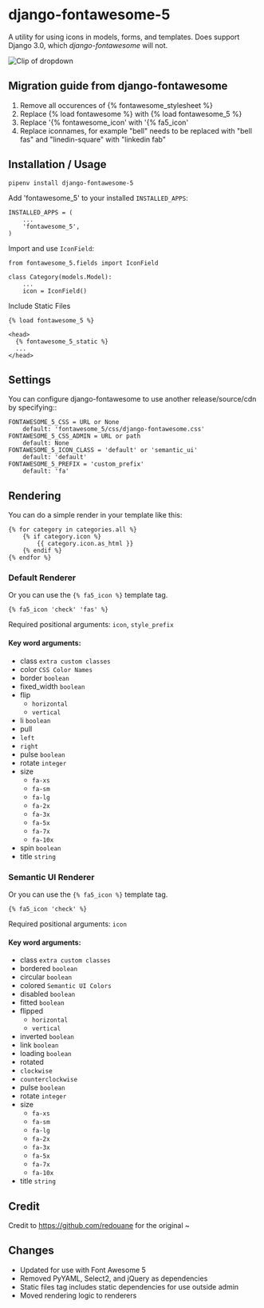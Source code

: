 # django-fontawesome-5

A utility for using icons in models, forms, and templates.
Does support Django 3.0, which *django-fontawesome* will not.

![Clip of dropdown](https://github.com/BenjjinF/django-fontawesome/blob/master/docs/images/django-fontawesome-5.gif)

## Migration guide from django-fontawesome

1. Remove all occurences of     {% fontawesome_stylesheet %}
1. Replace {% load fontawesome %} with {% load fontawesome_5 %}
1. Replace '{% fontawesome_icon' with '{% fa5_icon'
1. Replace iconnames, for example "bell" needs to be replaced with "bell fas" and "linedin-square" with "linkedin fab"

## Installation / Usage

    pipenv install django-fontawesome-5

Add 'fontawesome_5' to your installed `INSTALLED_APPS`:

    INSTALLED_APPS = (
        ...
        'fontawesome_5',
    )


Import and use `IconField`:
    
    from fontawesome_5.fields import IconField

    class Category(models.Model):
        ...
        icon = IconField()


Include Static Files

    {% load fontawesome_5 %}

    <head>
      {% fontawesome_5_static %} 
      ...
    </head>

## Settings

You can configure django-fontawesome to use another release/source/cdn by specifying::

    FONTAWESOME_5_CSS = URL or None
        default: 'fontawesome_5/css/django-fontawesome.css'
    FONTAWESOME_5_CSS_ADMIN = URL or path
        default: None
    FONTAWESOME_5_ICON_CLASS = 'default' or 'semantic_ui' 
        default: 'default'
    FONTAWESOME_5_PREFIX = 'custom_prefix'
        default: 'fa'

## Rendering

You can do a simple render  in your template like this:
    
    {% for category in categories.all %}
        {% if category.icon %}
            {{ category.icon.as_html }}
        {% endif %}
    {% endfor %}

### Default Renderer

Or you can use the `{% fa5_icon %}` template tag.

    {% fa5_icon 'check' 'fas' %}

Required positional arguments: `icon`, `style_prefix`

#### Key word arguments:
  - class `extra custom classes`
  - color `CSS Color Names`
  - border `boolean`
  - fixed_width `boolean`
  - flip
    - `horizontal`
    - `vertical`
  - li `boolean`
  - pull
   - `left`
   - `right`
  - pulse `boolean`
  - rotate `integer`
  - size 
     - `fa-xs`
     - `fa-sm`
     - `fa-lg`
     - `fa-2x`
     - `fa-3x`
     - `fa-5x`
     - `fa-7x`
     - `fa-10x`
  - spin `boolean`
  - title `string`
  
### Semantic UI Renderer

Or you can use the `{% fa5_icon %}` template tag.

    {% fa5_icon 'check' %}

Required positional arguments: `icon`

#### Key word arguments:
  - class `extra custom classes`
  - bordered `boolean`
  - circular `boolean`
  - colored `Semantic UI Colors`
  - disabled `boolean`
  - fitted `boolean`
  - flipped
    - `horizontal`
    - `vertical`
  - inverted `boolean`
  - link `boolean`
  - loading `boolean`
  - rotated 
   - `clockwise`
   - `counterclockwise`
  - pulse `boolean`
  - rotate `integer`
  - size 
     - `fa-xs`
     - `fa-sm`
     - `fa-lg`
     - `fa-2x`
     - `fa-3x`
     - `fa-5x`
     - `fa-7x`
     - `fa-10x`
  - title `string`

## Credit

Credit to https://github.com/redouane for the original ~

## Changes
 - Updated for use with Font Awesome 5
 - Removed PyYAML, Select2, and jQuery as dependencies
 - Static files tag includes static dependencies for use outside admin
 - Moved rendering logic to renderers
